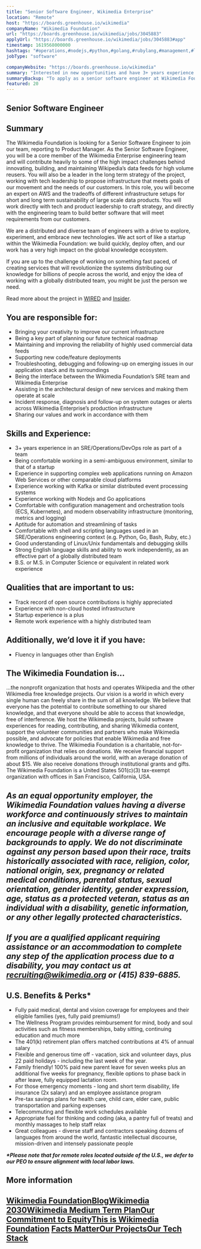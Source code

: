 ```yaml
---
title: "Senior Software Engineer, Wikimedia Enterprise"
location: "Remote"
host: "https://boards.greenhouse.io/wikimedia"
companyName: "Wikimedia Foundation"
url: "https://boards.greenhouse.io/wikimedia/jobs/3045883"
applyUrl: "https://boards.greenhouse.io/wikimedia/jobs/3045883#app"
timestamp: 1619568000000
hashtags: "#operations,#nodejs,#python,#golang,#rubylang,#management,#linux,#kubernetes,#aws,#content"
jobType: "software"

companyWebsite: "https://boards.greenhouse.io/wikimedia"
summary: "Interested in new opportunities and have 3+ years experience in an SRE/Operations/DevOps role as part of a team? Wikimedia Foundation has a job opening for a senior software engineer."
summaryBackup: "To apply as a senior software engineer at Wikimedia Foundation, you preferably need to have some knowledge of: #operations, #nodejs, #python."
featured: 20
---
```


## Senior Software Engineer

## Summary

The Wikimedia Foundation is looking for a Senior Software Engineer to join our team, reporting to Product Manager. As the Senior Software Engineer, you will be a core member of the Wikimedia Enterprise engineering team and will contribute heavily to some of the high impact challenges behind innovating, building, and maintaining Wikipedia’s data feeds for high volume reusers. You will also be a leader in the long term strategy of the project, working with tech leadership to propose infrastructure that meets goals of our movement and the needs of our customers. In this role, you will become an expert on AWS and the tradeoffs of different infrastructure setups for short and long term sustainability of large scale data products. You will work directly with tech and product leadership to craft strategy, and directly with the engineering team to build better software that will meet requirements from our customers.

We are a distributed and diverse team of engineers with a drive to explore, experiment, and embrace new technologies. We act sort of like a startup within the Wikimedia Foundation: we build quickly, deploy often, and our work has a very high impact on the global knowledge ecosystem.

If you are up to the challenge of working on something fast paced, of creating services that will revolutionize the systems distributing our knowledge for billions of people across the world, and enjoy the idea of working with a globally distributed team, you might be just the person we need. 

Read more about the project in [WIRED](https://www.wired.com/story/wikipedia-finally-asking-big-tech-to-pay-up/) and [Insider](https://www.businessinsider.com/wikipedia-contracts-with-apple-google-could-fund-global-initiatives-2021-3).

## You are responsible for:

*   Bringing your creativity to improve our current infrastructure
*   Being a key part of planning our future technical roadmap
*   Maintaining and improving the reliability of highly used commercial data feeds 
*   Supporting new code/feature deployments
*   Troubleshooting, debugging and following-up on emerging issues in our application stack and its surroundings
*   Being the interface between the Wikimedia Foundation’s SRE team and Wikimedia Enterprise
*   Assisting in the architectural design of new services and making them operate at scale
*   Incident response, diagnosis and follow-up on system outages or alerts across Wikimedia Enterprise’s production infrastructure
*   Sharing our values and work in accordance with them

## Skills and Experience:

*   3+ years experience in an SRE/Operations/DevOps role as part of a team
*   Being comfortable working in a semi-ambiguous environment, similar to that of a startup
*   Experience in supporting complex web applications running on Amazon Web Services or other comparable cloud platforms
*   Experience working with Kafka or similar distributed event processing systems
*   Experience working with Nodejs and Go applications
*   Comfortable with configuration management and orchestration tools (ECS, Kubernetes), and modern observability infrastructure (monitoring, metrics and logging)
*   Aptitude for automation and streamlining of tasks
*   Comfortable with shell and scripting languages used in an SRE/Operations engineering context (e.g. Python, Go, Bash, Ruby, etc.)
*   Good understanding of Linux/Unix fundamentals and debugging skills
*   Strong English language skills and ability to work independently, as an effective part of a globally distributed team
*   B.S. or M.S. in Computer Science or equivalent in related work experience

## Qualities that are important to us:

*   Track record of open source contributions is highly appreciated
*   Experience with non-cloud hosted infrastructure
*   Startup experience is a plus
*   Remote work experience with a highly distributed team

## Additionally, we’d love it if you have:

*   Fluency in languages other than English

## The Wikimedia Foundation is... 

...the nonprofit organization that hosts and operates Wikipedia and the other Wikimedia free knowledge projects. Our vision is a world in which every single human can freely share in the sum of all knowledge. We believe that everyone has the potential to contribute something to our shared knowledge, and that everyone should be able to access that knowledge, free of interference. We host the Wikimedia projects, build software experiences for reading, contributing, and sharing Wikimedia content, support the volunteer communities and partners who make Wikimedia possible, and advocate for policies that enable Wikimedia and free knowledge to thrive. The Wikimedia Foundation is a charitable, not-for-profit organization that relies on donations. We receive financial support from millions of individuals around the world, with an average donation of about $15. We also receive donations through institutional grants and gifts. The Wikimedia Foundation is a United States 501(c)(3) tax-exempt organization with offices in San Francisco, California, USA.

## _As an equal opportunity employer, the Wikimedia Foundation values having a diverse workforce and continuously strives to maintain an inclusive and equitable workplace. We encourage people with a diverse range of backgrounds to apply. We do not discriminate against any person based upon their race, traits historically associated with race, religion, color, national origin, sex, pregnancy or related medical conditions, parental status, sexual orientation, gender identity, gender expression, age, status as a protected veteran, status as an individual with a disability, genetic information, or any other legally protected characteristics._

## _If you are a qualified applicant requiring assistance or an accommodation to complete any step of the application process due to a disability, you may contact us at recruiting@wikimedia.org or (415) 839-6885._

## U.S. Benefits & Perks\*

*   Fully paid medical, dental and vision coverage for employees and their eligible families (yes, fully paid premiums!)
*   The Wellness Program provides reimbursement for mind, body and soul activities such as fitness memberships, baby sitting, continuing education and much more
*   The 401(k) retirement plan offers matched contributions at 4% of annual salary
*   Flexible and generous time off - vacation, sick and volunteer days, plus 22 paid holidays - including the last week of the year.
*   Family friendly! 100% paid new parent leave for seven weeks plus an additional five weeks for pregnancy, flexible options to phase back in after leave, fully equipped lactation room.
*   For those emergency moments - long and short term disability, life insurance (2x salary) and an employee assistance program
*   Pre-tax savings plans for health care, child care, elder care, public transportation and parking expenses
*   Telecommuting and flexible work schedules available
*   Appropriate fuel for thinking and coding (aka, a pantry full of treats) and monthly massages to help staff relax
*   Great colleagues - diverse staff and contractors speaking dozens of languages from around the world, fantastic intellectual discourse, mission-driven and intensely passionate people

**_\*Please note that for remote roles located outside of the U.S., we defer to our PEO to ensure alignment with local labor laws._**

## More information

## [Wikimedia Foundation](https://wikimediafoundation.org/)[**Blog**](https://wikimediafoundation.org/news/)[**Wikimedia 2030**](https://meta.wikimedia.org/wiki/Strategy/Wikimedia_movement/2017)[**Wikimedia Medium Term Plan**](https://meta.wikimedia.org/wiki/Wikimedia_Foundation_Medium-term_plan_2019)[**Our Commitment to Equity**](https://medium.com/freely-sharing-the-sum-of-all-knowledge/we-stand-for-racial-justice-49c31afbabca)[**This is Wikimedia Foundation**](https://www.youtube.com/watch?v=OQzZI0l3IOw) [**Facts Matter**](https://www.youtube.com/watch?v=xQ4ba28-oGs)[**Our Projects**](https://wikimediafoundation.org/wiki/Our_projects)[**Our Tech Stack**](https://meta.wikimedia.org/wiki/Wikimedia_servers#System_architecture)
